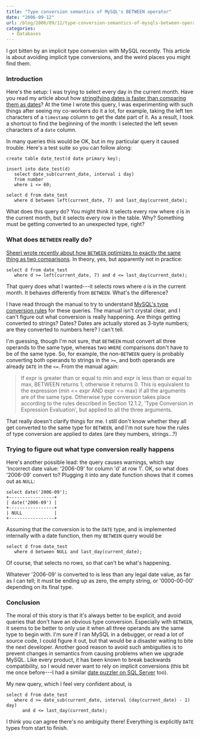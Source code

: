 ```yaml
---
title: "Type conversion semantics of MySQL's BETWEEN operator"
date: "2006-09-12"
url: /blog/2006/09/12/type-conversion-semantics-of-mysqls-between-operator/
categories:
  - Databases
---
```

I got bitten by an implicit type conversion with MySQL recently. This article is about avoiding implicit type conversions, and the weird places you might find them.

### Introduction

Here's the setup: I was trying to select every day in the current month. Have you read my article about how [stringifying dates is faster than comparing them as dates](/blog/2006/06/12/benchmarks-for-date-operations-in-mysql/)? At the time I wrote this query, I was experimenting with such things after seeing my co-workers do it a lot, for example, taking the left ten characters of a `timestamp` column to get the date part of it. As a result, I took a shortcut to find the beginning of the month: I selected the left seven characters of a `date` column.

In many queries this would be OK, but in my particular query it caused trouble. Here's a test suite so you can follow along:

```
create table date_test(d date primary key);

insert into date_test(d)
   select date_sub(current_date, interval i day)
   from number
   where i <= 60;

select d from date_test
   where d between left(current_date, 7) and last_day(current_date);
```

What does this query do? You might think it selects every row where `d` is in the current month, but it selects every row in the table. Why? Something must be getting converted to an unexpected type, right?

### What does `BETWEEN` really do?

[Sheeri wrote recently about how `BETWEEN` optimizes to exactly the same thing as two comparisons](http://sheeri.com/archives/120). In theory, yes, but apparently not in practice:

```
select d from date_test
   where d >= left(current_date, 7) and d <= last_day(current_date);
```

That query does what I wanted---it selects rows where `d` is in the current month. It behaves differently from `BETWEEN`. What's the difference?

I have read through the manual to try to understand [MySQL's type conversion rules](http://dev.mysql.com/doc/refman/5.0/en/type-conversion.html) for these queries. The manual isn't crystal clear, and I can't figure out what conversion is really happening. Are things getting converted to strings? Dates? Dates are actually stored as 3-byte numbers; are they converted to numbers here? I can't tell.

I'm guessing, though I'm not sure, that `BETWEEN` must convert all three operands to the same type, whereas two `WHERE` comparisons don't have to be of the same type. So, for example, the non-`BETWEEN` query is probably converting both operands to strings in the `>=`, and both operands are already `DATE` in the `<=`. From the manual again:

<blockquote cite="http://dev.mysql.com/doc/refman/5.0/en/comparison-operators.html">
  <p>
    If expr is greater than or equal to min and expr is less than or equal to max, BETWEEN returns 1, otherwise it returns 0. This is equivalent to the expression (min <= expr AND expr <= max) if all the arguments are of the same type. Otherwise type conversion takes place according to the rules described in Section 12.1.2, 'Type Conversion in Expression Evaluation', but applied to all the three arguments.
  </p>
</blockquote>

That really doesn't clarify things for me. I still don't know whether they all get converted to the same type for `BETWEEN`, and I'm not sure how the rules of type conversion are applied to dates (are they numbers, strings...?)

### Trying to figure out what type conversion really happens

Here's another possible lead: the query causes warnings, which say 'Incorrect date value: '2006-09' for column 'd' at row 1'. OK, so what does '2006-09' convert to? Plugging it into any date function shows that it comes out as `NULL`:

```
select date('2006-09');
+-----------------+
| date('2006-09') |
+-----------------+
| NULL            | 
+-----------------+
```

Assuming that the conversion is to the `DATE` type, and is implemented internally with a date function, then my `BETWEEN` query would be

```
select d from date_test
   where d between NULL and last_day(current_date);
```

Of course, that selects no rows, so that can't be what's happening.

Whatever '2006-09' is converted to is less than any legal date value, as far as I can tell; it must be ending up as zero, the empty string, or '0000-00-00' depending on its final type.

### Conclusion

The moral of this story is that it's always better to be explicit, and avoid queries that don't have an obvious type conversion. Especially with `BETWEEN`, it seems to be better to only use it when all three operands are the same type to begin with. I'm sure if I ran MySQL in a debugger, or read a lot of source code, I could figure it out, but that would be a disaster waiting to bite the next developer. Another good reason to avoid such ambiguities is to prevent changes in semantics from causing problems when we upgrade MySQL. Like every product, it has been known to break backwards compatibility, so I would never want to rely on implicit conversions (this bit me once before---I had a similar [date puzzler on SQL Server](/blog/2005/12/04/sql-server-2000-date-and-time-puzzler/) too).

My new query, which I feel very confident about, is

```
select d from date_test
   where d >= date_sub(current_date, interval (day(current_date) - 1) day)
      and d <= last_day(current_date);
```

I think you can agree there's no ambiguity there! Everything is explicitly `DATE` types from start to finish.


